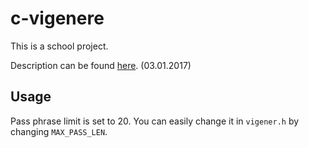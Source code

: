# c-vigenere

This is a school project.

Description can be found [here](http://www.benoist.ch/CSbasics/exercises/homework-HS1617-C.php). (03.01.2017)

## Usage

Pass phrase limit is set to 20. You can easily change it in `vigener.h` by changing `MAX_PASS_LEN`.

